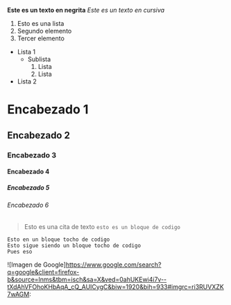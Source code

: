 **Este es un texto en negrita**
*Este es un texto en cursiva*
1. Esto es una lista
2. Segundo elemento
3. Tercer elemento
* Lista 1
  * Sublista
    1. Lista
    2. Lista
* Lista 2
# Encabezado 1
## Encabezado 2
### Encabezado 3
#### Encabezado 4
##### Encabezado 5
###### Encabezado 6
> Esto es una cita de texto
`esto es un bloque de codigo`

~~~
Esto en un bloque tocho de codigo
Esto sigue siendo un bloque tocho de codigo
Pues eso
~~~

![Imagen de Google]https://www.google.com/search?q=google&client=firefox-b&source=lnms&tbm=isch&sa=X&ved=0ahUKEwi4i7v--tXdAhVFOhoKHbAqA_cQ_AUICygC&biw=1920&bih=933#imgrc=ri3RUVXZK7wAGM:
